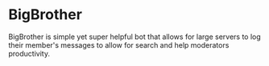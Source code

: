 # BigBrother

BigBrother is simple yet super helpful bot that allows for large servers to log their member's messages to allow for search and help moderators productivity.
